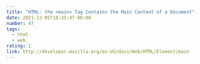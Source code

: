 ```yaml
---
title: "HTML: the <main> Tag Contains the Main Content of a Document"
date: 2021-12-05T18:35:47-06:00
number: 47
tags:
  - html
  - web
rating: 1
link: http://developer.mozilla.org/en-US/docs/Web/HTML/Element/main
---
```



